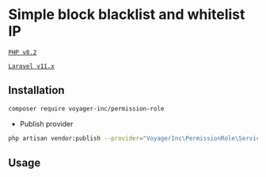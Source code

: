 # Simple block blacklist and whitelist IP

[`PHP v8.2`](https://php.net)

[`Laravel v11.x`](https://github.com/laravel/laravel)

## Installation

```bash
composer require voyager-inc/permission-role
```

- Publish provider
```bash
php artisan vendor:publish --provider="VoyagerInc\PermissionRole\ServiceProvider"
```

## Usage